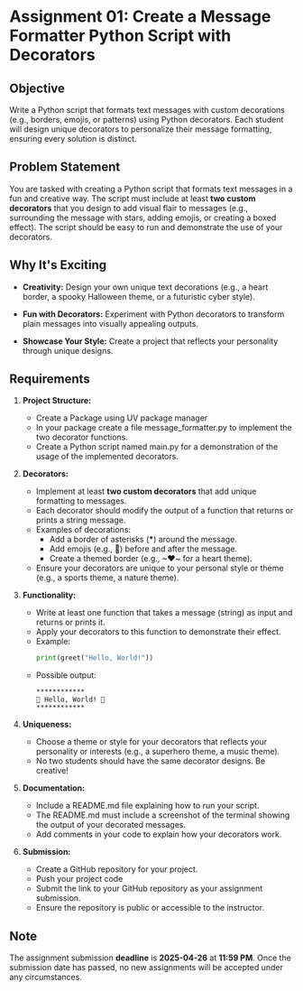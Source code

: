 # Assignment 01: Create a Message Formatter Python Script with Decorators

## Objective

Write a Python script that formats text messages with custom decorations (e.g., borders, emojis, or patterns) using Python decorators. Each student will design unique decorators to personalize their message formatting, ensuring every solution is distinct.

## Problem Statement

You are tasked with creating a Python script that formats text messages in a fun and creative way. The script must include at least **two custom decorators** that you design to add visual flair to messages (e.g., surrounding the message with stars, adding emojis, or creating a boxed effect). The script should be easy to run and demonstrate the use of your decorators.

## Why It's Exciting

- **Creativity:** Design your own unique text decorations (e.g., a heart border, a spooky Halloween theme, or a futuristic cyber style).

- **Fun with Decorators:** Experiment with Python decorators to transform plain messages into visually appealing outputs.

- **Showcase Your Style:** Create a project that reflects your personality through unique designs.

## Requirements

1. **Project Structure:**

   - Create a Package using UV package manager
   - In your package create a file message_formatter.py to implement the two decorator functions.
   - Create a Python script named main.py for a demonstration of the usage of the implemented decorators.

2. **Decorators:**

   - Implement at least **two custom decorators** that add unique formatting to messages.
   - Each decorator should modify the output of a function that returns or prints a string message.
   - Examples of decorations:
     - Add a border of asterisks (**\***) around the message.
     - Add emojis (e.g., 🎉) before and after the message.
     - Create a themed border (e.g., ~♥~ for a heart theme).
   - Ensure your decorators are unique to your personal style or theme (e.g., a sports theme, a nature theme).

3. **Functionality:**

   - Write at least one function that takes a message (string) as input and returns or prints it.
   - Apply your decorators to this function to demonstrate their effect.
   - Example:
     ```py
     print(greet("Hello, World!"))
     ```
   - Possible output:
     ```
     ************
     🎉 Hello, World! 🎉
     ************
     ```

4. **Uniqueness:**

   - Choose a theme or style for your decorators that reflects your personality or interests (e.g., a superhero theme, a music theme).
   - No two students should have the same decorator designs. Be creative!

5. **Documentation:**

   - Include a README.md file explaining how to run your script.
   - The README.md must include a screenshot of the terminal showing the output of your decorated messages.
   - Add comments in your code to explain how your decorators work.

6. **Submission:**
   - Create a GitHub repository for your project.
   - Push your project code
   - Submit the link to your GitHub repository as your assignment submission.
   - Ensure the repository is public or accessible to the instructor.

## Note

The assignment submission **deadline** is **2025-04-26** at **11:59 PM**. Once the submission date has passed, no new assignments will be accepted under any circumstances.
